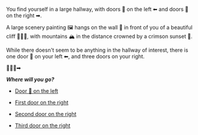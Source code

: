 You find yourself in a large hallway, with doors 🚪 on the left ⬅ and doors 🚪 on the right ➡.

A large scenery painting 🖼 hangs on the wall 🧱 in front of you of a beautiful cliff 🧗🏻‍♂️, with mountains 🏔  in the distance crowned by a crimson sunset 🌇.

While there doesn't seem to be anything in the hallway of interest, there is one door 🚪 on your left ⬅, and three doors on your right.

🚪🚪🚪➡

***Where will you go?***

- [Door 🚪 on the left](5-A.md)

- [First door on the right](5-B.md)

- [Second door on the right](5-C.md)

- [Third door on the right](5-D.md)
